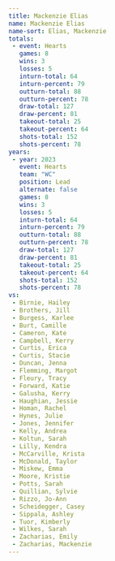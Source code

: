 ```yaml
---
title: Mackenzie Elias
name: Mackenzie Elias
name-sort: Elias, Mackenzie
totals:
 - event: Hearts
   games: 8
   wins: 3
   losses: 5
   inturn-total: 64
   inturn-percent: 79
   outturn-total: 88
   outturn-percent: 78
   draw-total: 127
   draw-percent: 81
   takeout-total: 25
   takeout-percent: 64
   shots-total: 152
   shots-percent: 78
years:
 - year: 2023
   event: Hearts
   team: "WC"
   position: Lead
   alternate: false
   games: 8
   wins: 3
   losses: 5
   inturn-total: 64
   inturn-percent: 79
   outturn-total: 88
   outturn-percent: 78
   draw-total: 127
   draw-percent: 81
   takeout-total: 25
   takeout-percent: 64
   shots-total: 152
   shots-percent: 78
vs:
 - Birnie, Hailey
 - Brothers, Jill
 - Burgess, Karlee
 - Burt, Camille
 - Cameron, Kate
 - Campbell, Kerry
 - Curtis, Erica
 - Curtis, Stacie
 - Duncan, Jenna
 - Flemming, Margot
 - Fleury, Tracy
 - Forward, Katie
 - Galusha, Kerry
 - Haughian, Jessie
 - Homan, Rachel
 - Hynes, Julie
 - Jones, Jennifer
 - Kelly, Andrea
 - Koltun, Sarah
 - Lilly, Kendra
 - McCarville, Krista
 - McDonald, Taylor
 - Miskew, Emma
 - Moore, Kristie
 - Potts, Sarah
 - Quillian, Sylvie
 - Rizzo, Jo-Ann
 - Scheidegger, Casey
 - Sippala, Ashley
 - Tuor, Kimberly
 - Wilkes, Sarah
 - Zacharias, Emily
 - Zacharias, Mackenzie
---
```

